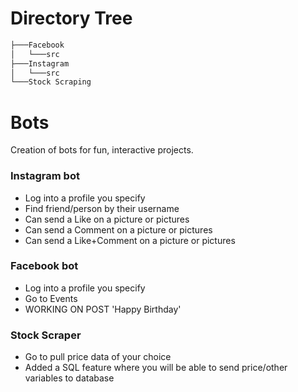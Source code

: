# Directory Tree

```bash
├───Facebook
│   └───src
├───Instagram
│   └───src
└───Stock Scraping
```
# Bots
Creation of bots for fun, interactive projects.

### Instagram bot
  - Log into a profile you specify
  - Find friend/person by their username
  - Can send a Like on a picture or pictures
  - Can send a Comment on a picture or pictures
  - Can send a Like+Comment on a picture or pictures
### Facebook bot
  - Log into a profile you specify
  - Go to Events
  - WORKING ON POST 'Happy Birthday'
### Stock Scraper
  - Go to pull price data of your choice
  - Added a SQL feature where you will be able to send price/other variables to database


